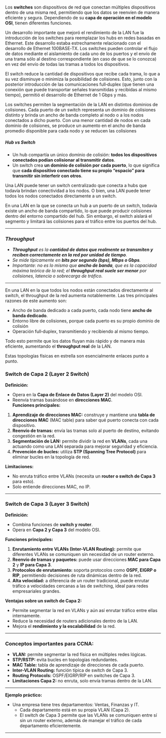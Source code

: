 Los **switches** son dispositivos de red que conectan múltiples dispositivos dentro de una misma red, permitiendo que los datos se reenvíen de manera eficiente y segura. Dependiendo de su **capa de operación en el modelo OSI**, tienen diferentes funciones.

Un desarrollo importante que mejoró el rendimiento de la LAN fue la introducción de los switches para reemplazar los hubs en redes basadas en Ethernet. Este desarrollo estaba estrechamente relacionado con el desarrollo de Ethernet 100BASE‐TX. Los switches pueden controlar el flujo de datos mediante el aislamiento de cada uno de los puertos y el envío de una trama sólo al destino correspondiente (en caso de que se lo conozca) en vez del envío de todas las tramas a todos los dispositivos.

El switch reduce la cantidad de dispositivos que recibe cada trama, lo que a su vez disminuye o minimiza la posibilidad de colisiones. Esto, junto con la posterior introducción de las comunicaciones full‐duplex (que tienen una conexión que puede transportar señales transmitidas y recibidas al mismo tiempo), permitió el desarrollo de Ethernet de 1 Gbps y más.

Los switches permiten la segmentación de la LAN en distintos dominios de colisiones. Cada puerto de un switch representa un dominio de colisiones distinto y brinda un ancho de banda completo al nodo o a los nodos conectados a dicho puerto. Con una menor cantidad de nodos en cada dominio de colisiones, se produce un aumento en el ancho de banda promedio disponible para cada nodo y se reducen las colisiones

##### Hub vs Switch
- Un hub compartía un único dominio de colisión: **todos los dispositivos conectados podían colisionar al transmitir datos**.
- Un switch crea **un dominio de colisión por cada puerto**, lo que significa que **cada dispositivo conectado tiene su propio “espacio” para transmitir sin interferir con otros**.

Una LAN puede tener un switch centralizado que conecta a hubs que todavía brindan conectividad a los nodos. O bien, una LAN puede tener todos los nodos conectados directamente a un switch. 

En una LAN en la que se conecta un hub a un puerto de un switch, todavía existe un ancho de banda compartido, lo que puede producir colisiones dentro del entorno compartido del hub. Sin embargo, el switch aislará el segmento y limitará las colisiones para el tráfico entre los puertos del hub.

--- 
### ***Throughput***
- ***Throughput** es la **cantidad de datos que realmente se transmiten y reciben correctamente en la red por unidad de tiempo**.*
- *Se mide típicamente en **bits por segundo (bps), Mbps o Gbps**.*
- *Importante: no es lo mismo que **ancho de banda**, que es la capacidad máxima teórica de la red; el **throughput real suele ser menor** por colisiones, latencia o sobrecarga de tráfico.*
---

En una LAN en la que todos los nodos están conectados directamente al switch, el throughput de la red aumenta notablemente. Las tres principales razones de este aumento son:
* Ancho de banda dedicado a cada puerto, cada nodo tiene **ancho de banda dedicado**.
* Entorno libre de colisiones, porque cada puerto es su propio dominio de colisión
* Operación full‐duplex, transmitiendo y recibiendo al mismo tiempo.

Todo esto permite que los datos fluyan más rápido y de manera más eficiente, aumentando el **throughput real** de la LAN.

Estas topologías físicas en estrella son esencialmente enlaces punto a punto.

### **Switch de Capa 2 (Layer 2 Switch)**

**Definición:**
- Opera en la **Capa de Enlace de Datos (Layer 2)** del modelo OSI.
 - Reenvía tramas basándose en **direcciones MAC**.    
**Funciones principales:**

1. **Aprendizaje de direcciones MAC:** construye y mantiene una **tabla de direcciones MAC** (MAC table) para saber qué puerto conecta con cada dispositivo.
2. **Reenvío de tramas:** envía las tramas solo al puerto de destino, evitando congestión en la red.
3. **Segmentación de LAN:** permite dividir la red en **VLANs**, cada una actuando como una LAN separada para mejorar seguridad y eficiencia.
4. **Prevención de bucles:** utiliza **STP (Spanning Tree Protocol)** para eliminar bucles en la topología de red.

**Limitaciones:**
- No enruta tráfico entre VLANs (necesita un **router o switch de Capa 3** para esto).
- Solo entiende direcciones MAC, no IP.

---

### **Switch de Capa 3 (Layer 3 Switch)**

**Definición:**

- Combina funciones de **switch y router**.
- Opera en **Capa 2 y Capa 3** del modelo OSI.

**Funciones principales:**

1. **Enrutamiento entre VLANs (Inter-VLAN Routing):** permite que diferentes VLANs se comuniquen sin necesidad de un router externo.
2. **Reenvío de tramas y paquetes:** puede usar direcciones **MAC para Capa 2** y **IP para Capa 3**.
3. **Protocolos de enrutamiento:** soporta protocolos como **OSPF, EIGRP o RIP**, permitiendo decisiones de ruta dinámicas dentro de la red.
4. **Alta velocidad:** a diferencia de un router tradicional, puede enrutar tráfico a velocidades cercanas a las de switching, ideal para redes empresariales grandes.

**Ventajas sobre un switch de Capa 2:**

- Permite segmentar la red en VLANs y aún así enrutar tráfico entre ellas internamente.
- Reduce la necesidad de routers adicionales dentro de la LAN.
- Mejora el **rendimiento y la escalabilidad** de la red.

---

### **Conceptos importantes para CCNA:**

- **VLAN:** permite segmentar la red física en múltiples redes lógicas.
- **STP/RSTP:** evita bucles en topologías redundantes.
- **MAC Table:** tabla de aprendizaje de direcciones de cada puerto.
- **Inter-VLAN Routing:** función típica de switch de Capa 3.
- **Routing Protocols:** OSPF/EIGRP/RIP en switches de Capa 3.
- **Limitaciones Capa 2:** no enruta, solo envía tramas dentro de la LAN.
---

 **Ejemplo práctico:**
- Una empresa tiene tres departamentos: Ventas, Finanzas y IT.
    - Cada departamento está en su propia VLAN (Capa 2).
    - El switch de Capa 3 permite que las VLANs se comuniquen entre sí sin un router externo, además de manejar el tráfico de cada departamento eficientemente.
---

